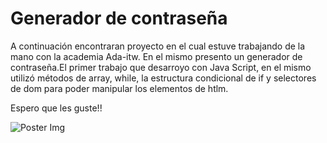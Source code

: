# Generador de contraseña

A continuación encontraran proyecto en el cual estuve trabajando de la mano con la academia Ada-itw.
En el mismo presento un generador de contraseña.El primer trabajo que desarroyo con Java Script, en el mismo utilizó
métodos de array, while, la estructura condicional de if y selectores de dom para poder manipular los elementos de htlm.

Espero que les guste!!

![Poster Img](https://github.com/lourdescorrea/Generador-de-contrase-a/blob/master/img/generadorContrase%C3%B1a.png)
